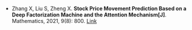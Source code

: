 * Zhang X, Liu S, Zheng X. <b>Stock Price Movement Prediction Based on a Deep Factorization Machine and the Attention Mechanism[J]</b>. Mathematics, 2021, 9(8): 800. [Link](https://www.mdpi.com/1063264)